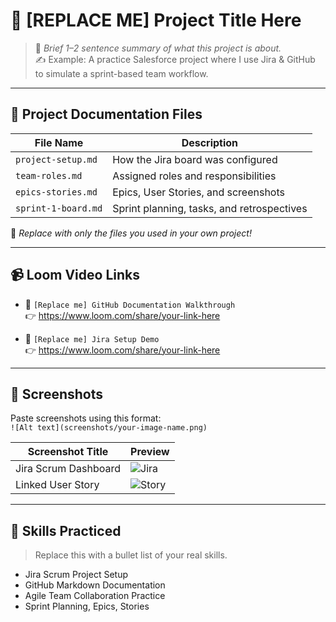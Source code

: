 # 📌 [REPLACE ME] Project Title Here

> 🎯 _Brief 1–2 sentence summary of what this project is about._  
> ✍️ Example: A practice Salesforce project where I use Jira & GitHub to simulate a sprint-based team workflow.

---

## 📁 Project Documentation Files

| File Name           | Description                                    |
|---------------------|------------------------------------------------|
| `project-setup.md`  | How the Jira board was configured              |
| `team-roles.md`     | Assigned roles and responsibilities            |
| `epics-stories.md`  | Epics, User Stories, and screenshots           |
| `sprint-1-board.md` | Sprint planning, tasks, and retrospectives     |

📌 _Replace with only the files you used in your own project!_

---

## 📹 Loom Video Links

- 🎥 `[Replace me] GitHub Documentation Walkthrough`  
  👉 https://www.loom.com/share/your-link-here

- 🎥 `[Replace me] Jira Setup Demo`  
  👉 https://www.loom.com/share/your-link-here

---

## 📸 Screenshots

Paste screenshots using this format:  
`![Alt text](screenshots/your-image-name.png)`

| Screenshot Title       | Preview                                     |
|------------------------|---------------------------------------------|
| Jira Scrum Dashboard   | ![Jira](screenshots/jira-dashboard.png)     |
| Linked User Story      | ![Story](screenshots/story-linked-epic.png) |

---

## 🧠 Skills Practiced

> Replace this with a bullet list of your real skills.

- Jira Scrum Project Setup  
- GitHub Markdown Documentation  
- Agile Team Collaboration Practice  
- Sprint Planning, Epics, Stories  


